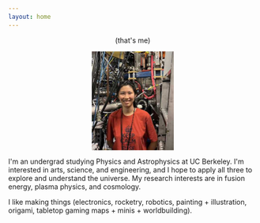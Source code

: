 ```yaml
---
layout: home
---
```


<p style="text-align: center;">
(that's me)
</p>

<img style="display: block; margin: auto;"
src="/images/profile2.jpg" height="200">

I'm an undergrad studying Physics and Astrophysics at UC Berkeley. I'm interested in arts, science, and engineering, and I hope to apply all three to explore and understand the universe. My research interests are in fusion energy, plasma physics, and cosmology. 

I like making things (electronics, rocketry, robotics, painting + illustration, origami, tabletop gaming maps + minis + worldbuilding).

